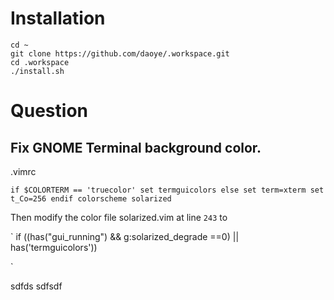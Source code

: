 # Installation


    cd ~
    git clone https://github.com/daoye/.workspace.git
    cd .workspace
    ./install.sh




# Question

## Fix GNOME Terminal background color.

.vimrc

`
if $COLORTERM == 'truecolor'
    set termguicolors
else
    set term=xterm
    set t_Co=256
endif
colorscheme solarized
`

Then modify the color file solarized.vim at line `243` to 

`
if ((has("gui_running") && g:solarized_degrade ==0) || has('termguicolors'))

`


sdfds
sdfsdf
    
